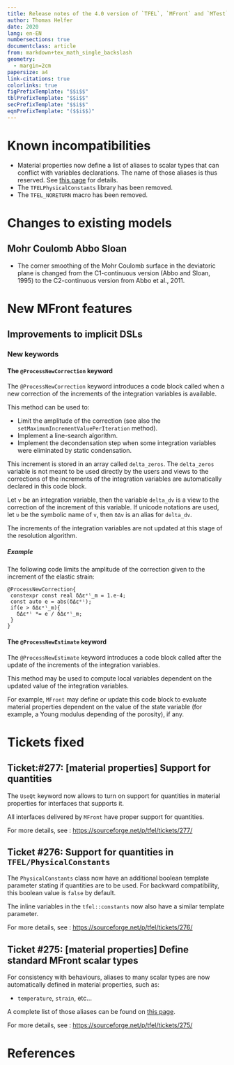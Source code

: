 ```yaml
---
title: Release notes of the 4.0 version of `TFEL`, `MFront` and `MTest`
author: Thomas Helfer
date: 2020
lang: en-EN
numbersections: true
documentclass: article
from: markdown+tex_math_single_backslash
geometry:
  - margin=2cm
papersize: a4
link-citations: true
colorlinks: true
figPrefixTemplate: "$$i$$"
tblPrefixTemplate: "$$i$$"
secPrefixTemplate: "$$i$$"
eqnPrefixTemplate: "($$i$$)"
---
```


# Known incompatibilities
 
- Material properties now define a list of aliases to scalar types that
  can conflict with variables declarations. The name of those aliases is
  thus reserved. See [this page](mfront-types.html) for details.
- The `TFELPhysicalConstants` library has been removed.
- The `TFEL_NORETURN` macro has been removed.
 
# Changes to existing models

## Mohr Coulomb Abbo Sloan

- The corner smoothing of the Mohr Coulomb surface in the deviatoric
  plane is changed from the C1-continuous version (Abbo and Sloan, 1995)
  to the C2-continuous version from Abbo et al., 2011.

# New MFront features

## Improvements to implicit DSLs

### New keywords

####  The `@ProcessNewCorrection` keyword

The `@ProcessNewCorrection` keyword introduces a code block called when
a new correction of the increments of the integration variables is
available.

This method can be used to:

- Limit the amplitude of the correction (see also the
  `setMaximumIncrementValuePerIteration` method).
- Implement a line-search algorithm.
- Implement the decondensation step when some integration variables were
  eliminated by static condensation.

This increment is stored in an array called `delta_zeros`. The
`delta_zeros` variable is not meant to be used directly by the users and
views to the corrections of the increments of the integration variables
are automatically declared in this code block.

Let `v` be an integration variable, then the variable `delta_dv` is a
view to the correction of the increment of this variable. If unicode
notations are used, let `υ` be the symbolic name of `v`, then `δΔv` is
an alias for `delta_dv`.

The increments of the integration variables are not updated at this
stage of the resolution algorithm.

##### Example

The following code limits the amplitude of the correction given to the
increment of the elastic strain:

~~~~{.cpp}
@ProcessNewCorrection{
 constexpr const real δΔεᵉˡ_m = 1.e-4;
 const auto e = abs(δΔεᵉˡ);
 if(e > δΔεᵉˡ_m){
   δΔεᵉˡ *= e / δΔεᵉˡ_m;
 }
}
~~~~

####  The `@ProcessNewEstimate` keyword

The `@ProcessNewEstimate` keyword introduces a code block called after
the update of the increments of the integration variables.

This method may be used to compute local variables dependent on the
updated value of the integration variables.

For example, `MFront` may define or update this code block to evaluate
material properties dependent on the value of the state variable (for
example, a Young modulus depending of the porosity), if any.

# Tickets fixed

## Ticket:#277: [material properties] Support for quantities

The `UseQt` keyword now allows to turn on support for quantities in
material properties for interfaces that supports it.

All interfaces delivered by `MFront` have proper support for quantities.

For more details, see : <https://sourceforge.net/p/tfel/tickets/277/>

## Ticket #276: Support for quantities in `TFEL/PhysicalConstants`

The `PhysicalConstants` class now have an additional boolean template
parameter stating if quantities are to be used. For backward
compatibility, this boolean value is `false` by default.

The inline variables in the `tfel::constants` now also have a similar
template parameter.

For more details, see : <https://sourceforge.net/p/tfel/tickets/276/>

## Ticket #275: [material properties] Define standard MFront scalar types

For consistency with behaviours, aliases to many scalar types are now
automatically defined in material properties, such as:

- `temperature`, `strain`, etc...

A complete list of those aliases can be found on [this page](mfront-types.html).

For more details, see : <https://sourceforge.net/p/tfel/tickets/275/>

# References
